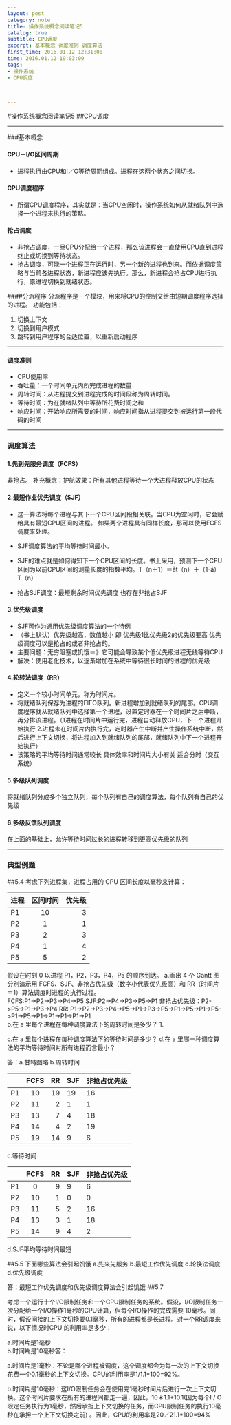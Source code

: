 ```yaml
---
layout: post
category: note
title: 操作系统概念阅读笔记5
catalog: true
subtitle: CPU调度
excerpt: 基本概念 调度准则 调度算法
first_time: 2016.01.12 12:31:00
time: 2016.01.12 19:03:09
tags:
- 操作系统
- CPU调度



---
```


#操作系统概念阅读笔记5
##CPU调度

---

###基本概念
#### CPU－I/O区间周期
- 进程执行由CPU和I／O等待周期组成。进程在这两个状态之间切换。

#### CPU调度程序
- 所谓CPU调度程序，其实就是：当CPU空闲时，操作系统如何从就绪队列中选择一个进程来执行的策略。

#### 抢占调度
- 非抢占调度，一旦CPU分配给一个进程，那么该进程会一直使用CPU直到进程终止或切换到等待状态。
- 抢占调度，可能一个进程正在运行时，另一个新的进程也到来。而依据调度策略与当前各进程状态，新进程应该先执行。那么，新进程会抢占CPU进行执行，原进程切换到就绪状态。

####分派程序
分派程序是一个模块，用来将CPU的控制交给由短期调度程序选择的进程。
功能包括：

1. 切换上下文
2. 切换到用户模式
3. 跳转到用户程序的合适位置，以重新启动程序 

---

#### 调度准则
- CPU使用率
- 吞吐量：一个时间单元内所完成进程的数量
- 周转时间：从进程提交到进程完成的时间段称为周转时间。
- 等待时间：为在就绪队列中等待所花费时间之和
- 响应时间：开始响应所需要的时间，响应时间指从进程提交到被运行第一段代码的时间

---

### 调度算法
#### 1.先到先服务调度（FCFS）
非抢占。
补充概念：护航效果：所有其他进程等待一个大进程释放CPU的状态

#### 2.最短作业优先调度（SJF）
- 这一算法将每个进程与其下一个CPU区间段相关联。当CPU为空闲时，它会赋给具有最短CPU区间的进程。 如果两个进程具有同样长度，那可以使用FCFS调度来处理。
- SJF调度算法的平均等待时间最小。

- SJF的难点就是如何得知下一个CPU区间的长度。书上采用，预测下一个CPU区间为以前CPU区间的测量长度的指数平均。T（n＋1）＝åt（n）＋（1-å）T（n）
- 抢占SJF调度：最短剩余时间优先调度 也存在非抢占SJF 

#### 3.优先级调度
- SJF可作为通用优先级调度算法的一个特例
- （书上默认）优先级越高，数值越小 即 优先级1比优先级2的优先级要高 优先级调度可以是抢占的或者非抢占的。
- 主要问题：无穷阻塞或饥饿＝》它可能会导致某个低优先级进程无线等待CPU
- 解决：使用老化技术，以逐渐增加在系统中等待很长时间的进程的优先级

#### 4.轮转法调度（RR）
- 定义一个较小时间单元，称为时间片。
- 将就绪队列保存为进程的FIFO队列。新进程增加到就绪队列的尾部。CPU调度程序就从就绪队列中选择第一个进程，设置定时器在一个时间片之后中断，再分排该进程。（1进程在时间片中运行完，进程自动释放CPU，下一个进程开始执行 2.进程未在时间片内执行完，定时器产生中断并产生操作系统中断，然后进行上下文切换，将进程加入到就绪队列的尾部，就绪队列中下一个进程开始执行）
- 该策略的平均等待时间通常较长 具体效率和时间片大小有关 适合分时（交互系统）

#### 5.多级队列调度
将就绪队列分成多个独立队列，每个队列有自己的调度算法，每个队列有自己的优先级

#### 6.多级反馈队列调度
在上面的基础上，允许等待时间过长的进程转移到更高优先级的队列

---

### 典型例题
##5.4 
考虑下列进程集，进程占用的 CPU 区间长度以毫秒来计算：

| 进程   | 区间时间 |  优先级 |
| ---- | :--: | ---: |
| P1   |  10  |    3 |
| P2   |  1   |    1 |
| P3   |  2   |    3 |
| P4   |  1   |    4 |
| P5   |  5   |    2 |

假设在时刻 0 以进程 P1，P2，P3，P4，P5 的顺序到达。 
a.画出 4 个 Gantt 图分别演示用 FCFS、SJF、非抢占优先级（数字小代表优先级高）和  RR（时间片＝1）算法调度时进程的执行过程。
​	
	FCFS:P1->P2->P3->P4->P5
	SJF:P2->P4->P3->P5->P1
	非抢占优先级：P2->P5->P1->P3->P4
	RR: P1->P2->P3->P4->P5->P1->P3->P5->P1->P5->P1->P5->P1->P5->P1->P1->P1->P1->P1  
b.在 a 里每个进程在每种调度算法下的周转时间是多少？ 
1.

c.在 a 里每个进程在每种调度算法下的等待时间是多少？ 
d.在 a 里哪一种调度算法的平均等待时间对所有进程而言最小？

答：a.甘特图略 b.周转时间

|      | FCFS |   RR | SJF  | 非抢占优先级 |
| ---- | :--: | ---: | ---- | ------ |
| P1   |  10  |   19 | 19   | 16     |
| P2   |  11  |    2 | 1    | 1      |
| P3   |  13  |    7 | 4    | 18     |
| P4   |  14  |    4 | 2    | 19     |
| P5   |  19  |   14 | 9    | 6      |

  c.等待时间   

|      | FCFS |   RR | SJF  | 非抢占优先级 |
| ---- | :--: | ---: | ---- | ------ |
| P1   |  0   |    9 | 9    | 6      |
| P2   |  10  |    1 | 0    | 0      |
| P3   |  11  |    5 | 2    | 16     |
| P4   |  13  |    3 | 1    | 18     |
| P5   |  14  |    9 | 4    | 2      |


  d.SJF平均等待时间最短

##5.5 
下面哪些算法会引起饥饿  a.先来先服务 b.最短工作优先调度 c.轮换法调度 d.优先级调度 

 答：最短工作优先调度和优先级调度算法会引起饥饿
##5.7

考虑一个运行十个I/O限制任务和一个CPU限制任务的系统。假设，I/O限制任务一次分配给一个I/O操作1毫秒的CPU计算，但每个I/O操作的完成需要 10毫秒。同时，假设间接的上下文切换要0.1毫秒，所有的进程都是长进程。对一个RR调度来说，以下情况时CPU 的利用率是多少： 

a.时间片是1毫秒  
b.时间片是10毫秒答：

a.时间片是1毫秒：不论是哪个进程被调度，这个调度都会为每一次的上下文切换花费一个0.1毫秒的上下文切换。CPU的利用率是1/1.1*100=92%。 

b.时间片是10毫秒：这I/O限制任务会在使用完1毫秒时间片后进行一次上下文切换。这个时间片要求在所有的进程间都走一遍，因此，10＊1.1+10.1(因为每个I / O限定任务执行为1毫秒，然后承担上下文切换的任务，而CPU限制任务的执行10毫秒在承担一个上下文切换之前) 。因此，CPU的利用率是20／21.1*100=94%

